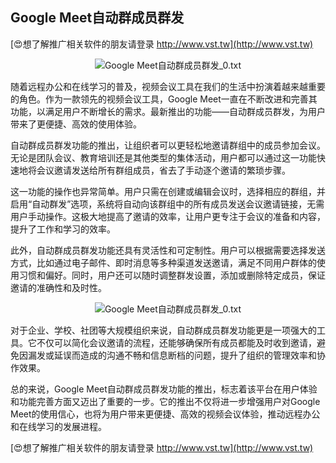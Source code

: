 ## **Google Meet自动群成员群发**

[😍想了解推广相关软件的朋友请登录 http://www.vst.tw](http://www.vst.tw)

 <center><img src="https://vst.tw/MP4/tuiguang/png/3.png" alt="Google Meet自动群成员群发_0.txt"></center>

随着远程办公和在线学习的普及，视频会议工具在我们的生活中扮演着越来越重要的角色。作为一款领先的视频会议工具，Google Meet一直在不断改进和完善其功能，以满足用户不断增长的需求。最新推出的功能——自动群成员群发，为用户带来了更便捷、高效的使用体验。

自动群成员群发功能的推出，让组织者可以更轻松地邀请群组中的成员参加会议。无论是团队会议、教育培训还是其他类型的集体活动，用户都可以通过这一功能快速地将会议邀请发送给所有群组成员，省去了手动逐个邀请的繁琐步骤。

这一功能的操作也异常简单。用户只需在创建或编辑会议时，选择相应的群组，并启用“自动群发”选项，系统将自动向该群组中的所有成员发送会议邀请链接，无需用户手动操作。这极大地提高了邀请的效率，让用户更专注于会议的准备和内容，提升了工作和学习的效率。

此外，自动群成员群发功能还具有灵活性和可定制性。用户可以根据需要选择发送方式，比如通过电子邮件、即时消息等多种渠道发送邀请，满足不同用户群体的使用习惯和偏好。同时，用户还可以随时调整群发设置，添加或删除特定成员，保证邀请的准确性和及时性。

 <center><img src="https://vst.tw/MP4/tuiguang/png/5.png" alt="Google Meet自动群成员群发_0.txt"></center>

对于企业、学校、社团等大规模组织来说，自动群成员群发功能更是一项强大的工具。它不仅可以简化会议邀请的流程，还能够确保所有成员都能及时收到邀请，避免因漏发或延误而造成的沟通不畅和信息断档的问题，提升了组织的管理效率和协作效果。

总的来说，Google Meet自动群成员群发功能的推出，标志着该平台在用户体验和功能完善方面又迈出了重要的一步。它的推出不仅将进一步增强用户对Google Meet的使用信心，也将为用户带来更便捷、高效的视频会议体验，推动远程办公和在线学习的发展进程。

[😍想了解推广相关软件的朋友请登录 http://www.vst.tw](http://www.vst.tw)



